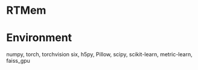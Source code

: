 # RTMem

# Environment

numpy, torch, torchvision
six, h5py, Pillow, scipy,
scikit-learn, metric-learn, faiss_gpu
